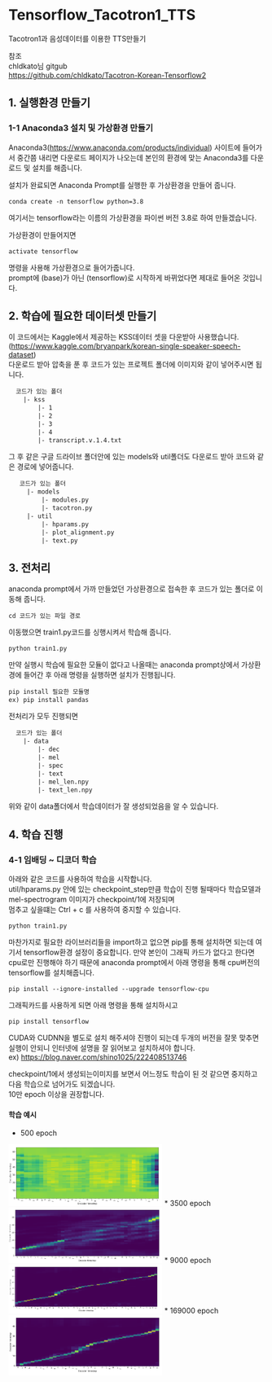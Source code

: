 # Tensorflow_Tacotron1_TTS
Tacotron1과 음성데이터를 이용한 TTS만들기


참조  
chldkato님 gitgub  
https://github.com/chldkato/Tacotron-Korean-Tensorflow2
  
  
## 1. 실행환경 만들기
### 1-1 Anaconda3 설치 및 가상환경 만들기
Anaconda3(https://www.anaconda.com/products/individual) 사이트에 들어가서 중간쯤 내리면 다운로드 페이지가 나오는데 본인의 환경에 맞는 Anaconda3를 다운로드 및 설치를 해줍니다.

설치가 완료되면 Anaconda Prompt를 실행한 후 가상환경을 만들어 줍니다.  
```
conda create -n tensorflow python=3.8
```
여기서는 tensorflow라는 이름의 가상환경을 파이썬 버전 3.8로 하여 만들겠습니다.
  
  
가상환경이 만들어지면 
```
activate tensorflow
```
명령을 사용해 가상환경으로 들어가줍니다.  
prompt에 (base)가 아닌 (tensorflow)로 시작하게 바뀌었다면 제대로 들어온 것입니다.
  
  
## 2. 학습에 필요한 데이터셋 만들기
이 코드에서는 Kaggle에서 제공하는 KSS데이터 셋을 다운받아 사용했습니다.  (https://www.kaggle.com/bryanpark/korean-single-speaker-speech-dataset)  
다운로드 받아 압축을 푼 후 코드가 있는 프로젝트 폴더에 이미지와 같이 넣어주시면 됩니다.   
 ```
   코드가 있는 폴더
     |- kss
         |- 1
         |- 2
         |- 3
         |- 4
         |- transcript.v.1.4.txt
   ```
  
그 후 같은 구글 드라이브 폴더안에 있는 models와 util폴더도 다운로드 받아 코드와 같은 경로에 넣어줍니다.  
```
   코드가 있는 폴더
     |- models
         |- modules.py
         |- tacotron.py
     |- util
         |- hparams.py
         |- plot_alignment.py
         |- text.py
   ```
  
  
## 3. 전처리
anaconda prompt에서 가까 만들었던 가상환경으로 접속한 후 코드가 있는 폴더로 이동해 줍니다.  
  ```
  cd 코드가 있는 파일 경로
  ```
  
이동했으면 train1.py코드를 싱행시켜서 학습해 줍니다.  
```
python train1.py
```
  
만약 실행시 학습에 필요한 모듈이 없다고 나올때는 anaconda prompt상에서 가상환경에 들어간 후 아래 명령을 실행하면 설치가 진행됩니다.
```
pip install 필요한 모듈명
ex) pip install pandas
```  

전처리가 모두 진행되면  
 ```
   코드가 있는 폴더
     |- data
         |- dec
         |- mel
         |- spec
         |- text
         |- mel_len.npy
         |- text_len.npy
   ```
위와 같이 data폴더에서 학습데이터가 잘 생성되었음을 알 수 있습니다.
  
  
## 4. 학습 진행
### 4-1 임배딩 ~ 디코더 학습

아래와 같은 코드를 사용하여 학습을 시작합니다.  
util/hparams.py 안에 있는 checkpoint_step만큼 학습이 진행 될때마다 학습모델과 mel-spectrogram 이미지가 checkpoint/1에 저장되며    
멈추고 싶을떄는 Ctrl + c 를 사용하여 중지할 수 있습니다.  
```
python train1.py
```
  
마찬가지로 필요한 라이브러리들을 import하고 없으면 pip를 통해 설치하면 되는데 여기서 tensorflow환경 설정이 중요합니다.
만약 본인이 그래픽 카드가 없다고 한다면 cpu로만 진행해야 하기 때문에 anaconda prompt에서 아래 명령을 통해 cpu버전의 tensorflow를 설치해줍니다.
```
pip install --ignore-installed --upgrade tensorflow-cpu
```  
  
그래픽카드를 사용하게 되면 아래 명령을 통해 설치하시고 
```
pip install tensorflow
```  
CUDA와 CUDNN을 별도로 설치 해주셔야 진행이 되는데 두개의 버전을 잘못 맞추면 실행이 안되니 인터넷에 설명을 잘 읽어보고 설치하셔야 합니다.  
ex) https://blog.naver.com/shino1025/222408513746
  
  
checkpoint/1에서 생성되는이미지를 보면서 어느정도 학습이 된 것 같으면 중지하고 다음 학습으로 넘어가도 되겠습니다.  
10만 epoch 이상을 권장합니다.  
#### 학습 예시
* 500 epoch  
<img src = "./ScreenShots/1.png" width="60%">  
* 3500 epoch  
<img src = "./ScreenShots/2.png" width="60%">  
* 9000 epoch  
<img src = "./ScreenShots/3.png" width="60%">  
* 169000 epoch  
<img src = "./ScreenShots/4.png" width="60%">
  
  
  
